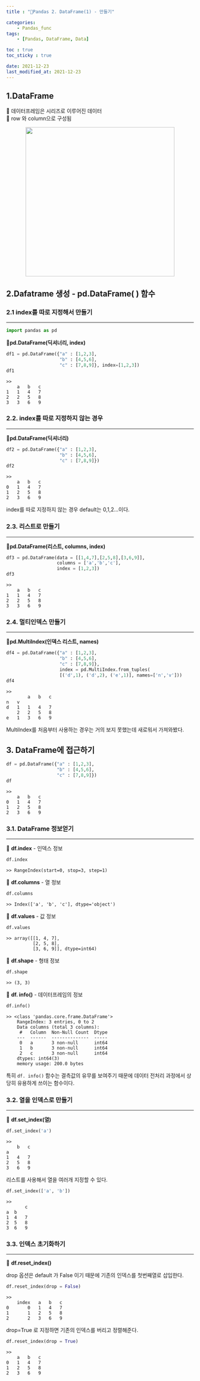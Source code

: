 ```yaml
---
title : "🌵Pandas 2. DataFrame(1) - 만들기"

categories:
    - Pandas_func
tags:
    - [Pandas, DataFrame, Data]

toc : true
toc_sticky : true

date: 2021-12-23
last_modified_at: 2021-12-23
---
```


## 1.DataFrame  

🌵 데이터프레임은 시리즈로 이루어진 데이터  
🌵 row 와 column으로 구성됨

<p align="center"><img src="https://user-images.githubusercontent.com/65170165/147244997-c6dd97b3-3a6c-4744-a935-520fc05a2e5e.png" width="400" /></p>

## 2.Dafatrame 생성 - pd.DataFrame( ) 함수
### 2.1 index를 따로 지정해서 만들기
* * *
```py
import pandas as pd
```  

🌵<b>pd.DataFrame(딕셔너리, index)</b>  

```py
df1 = pd.DataFrame({"a" : [1,2,3],
                    "b" : [4,5,6],
                    "c" : [7,8,9]}, index=[1,2,3])
df1
```
```
>> 
    a   b   c
1   1   4   7
2   2   5   8
3   3   6   9
```  
### 2.2. index를 따로 지정하지 않는 경우
* * *
🌵<b>pd.DataFrame(딕셔너리)</b>  

```py
df2 = pd.DataFrame({"a" : [1,2,3],
                    "b" : [4,5,6],
                    "c" : [7,8,9]})
df2
```
```
>> 
    a   b   c
0   1   4   7
1   2   5   8
2   3   6   9
```  
index를 따로 지정하지 않는 경우 default는 0,1,2...이다.

### 2.3. 리스트로 만들기
* * *
🌵<b>pd.DataFrame(리스트, columns, index)</b>  

```py
df3 = pd.DataFrame(data = [[1,4,7],[2,5,8],[3,6,9]], 
                   columns = ['a','b','c'], 
                   index = [1,2,3])
df3
```
```
>> 
    a   b   c
1   1   4   7
2   2   5   8
3   3   6   9
```  

### 2.4. 멀티인덱스 만들기
* * *
🌵<b>pd.MultiIndex(인덱스 리스트, names)</b>  

```py
df4 = pd.DataFrame({"a" : [1,2,3],
                    "b" : [4,5,6],
                    "c" : [7,8,9]},
                    index = pd.MultiIndex.from_tuples(
                    [('d',1), ('d',2), ('e',1)], names=['n','v']))
df4
```
```
>> 
        a   b   c
n   v
d   1   1   4   7
    2   2   5   8
e   1   3   6   9
```  

MultiIndex를 처음부터 사용하는 경우는 거의 보지 못했는데 새로워서 가져와봤다.

## 3. DataFrame에 접근하기
```py
df = pd.DataFrame({"a" : [1,2,3],
                   "b" : [4,5,6],
                   "c" : [7,8,9]})
df
```
```
>> 
    a   b   c
0   1   4   7
1   2   5   8
2   3   6   9
```
### 3.1. DataFrame 정보얻기
* * *  

🌵 <b>df.index</b> - 인덱스 정보
```py
df.index
```
```
>> RangeIndex(start=0, stop=3, step=1)
```  

🌵 <b>df.columns</b> - 열 정보
```py
df.columns
```
```
>> Index(['a', 'b', 'c'], dtype='object')
```  

🌵 <b>df.values</b> - 값 정보
```py
df.values
```
```
>> array([[1, 4, 7],
          [2, 5, 8],
          [3, 6, 9]], dtype=int64)
```  

🌵 <b>df.shape</b> - 형태 정보
```py
df.shape
```
```
>> (3, 3)
```  

🌵 <b>df. info()</b> - 데이터프레임의 정보
```py
df.info()
```
```
>> <class 'pandas.core.frame.DataFrame'>
    RangeIndex: 3 entries, 0 to 2
    Data columns (total 3 columns):
     #   Column  Non-Null Count  Dtype
    ---  ------  --------------  -----
     0   a       3 non-null      int64
     1   b       3 non-null      int64
     2   c       3 non-null      int64
    dtypes: int64(3)
    memory usage: 200.0 bytes
```  
특히 `df. info()` 함수는 결측값의 유무를 보여주기 때문에 데이터 전처리 과정에서 상당히 유용하게 쓰이는 함수이다.

### 3.2. 열을 인덱스로 만들기
* * *

🌵 <b>df.set_index(열)</b>  

```py
df.set_index('a')
```
```
>> 
    b   c
a
1   4   7
2   5   8
3   6   9
```  

리스트를 사용해서 열을 여러개 지정할 수 있다.  

```py
df.set_index(['a', 'b'])
```
```
>> 
       c
a  b
1  4   7
2  5   8
3  6   9
```  

### 3.3. 인덱스 초기화하기
* * *

🌵 <b>df.reset_index()</b>  

drop 옵션은 default 가 False 이기 때문에 기존의 인덱스를 첫번째열로 삽입한다.  

```py
df.reset_index(drop = False)
```
```
>> 
    index   a   b   c
0       0   1   4   7
1       1   2   5   8
2       2   3   6   9
```  

drop=True 로 지정하면 기존의 인덱스를 버리고 정렬해준다.

```py
df.reset_index(drop = True)
```
```
>> 
    a   b   c
0   1   4   7
1   2   5   8
2   3   6   9
```